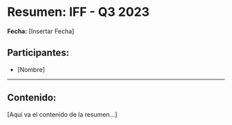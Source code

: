 # Resumen: IFF - Q3 2023

**Fecha:** [Insertar Fecha]

## Participantes:
* [Nombre]

---

## Contenido:

[Aquí va el contenido de la resumen...]